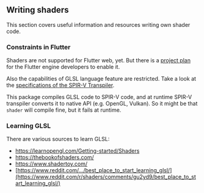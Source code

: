 ## Writing shaders

This section covers useful information and resources writing own shader code.

### Constraints in Flutter

Shaders are not supported for Flutter web, yet. But there is a [project plan](https://github.com/flutter/flutter/projects/207) for the Flutter engine developers to enable it.

Also the capabilities of GLSL language feature are restricted. Take a look at the [specifications of the SPIR-V Transpiler](https://github.com/flutter/engine/tree/master/lib/spirv). 

This package compiles GLSL code to SPIR-V code, and at runtime SPIR-V transpiler converts it to native API (e.g. OpenGL, Vulkan). So it might be that `shader` will compile fine, but it fails at runtime.

### Learning GLSL

There are various sources to learn GLSL:

- https://learnopengl.com/Getting-started/Shaders
- https://thebookofshaders.com/
- https://www.shadertoy.com/
- [https://www.reddit.com/.../best_place_to_start_learning_glsl/](https://www.reddit.com/r/shaders/comments/gu2yd9/best_place_to_start_learning_glsl/)
